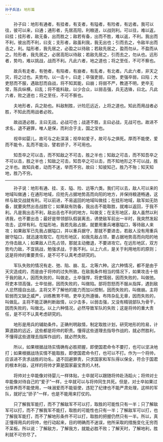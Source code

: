 ```yaml
---
孙子兵法: 地形篇
---
```

　　孙子曰：地形有通者，有挂者，有支者，有隘者，有险者，有远者。我可以往，彼可以来，曰通；通形者，先居高阳，利粮道，以战则利。可以往，难以返，曰挂；挂形者，敌无备，出而胜之；敌若有备，出而不胜，难以返，不利。我出而不利，彼出而不利，曰支；支形者，敌虽利我，我无出也；引而去之，令敌半出而击之，利。隘形者，我先居之，必盈之以待敌；若敌先居之，盈而勿从，不盈而从之。险形者，我先居之，必居高阳以待敌；若敌先居之，引而去之，勿从也。远形者，势均，难以挑战，战而不利。凡此六者，地之道也；将之至任，不可不察也。

　　故兵有走者，有弛者，有陷者，有崩者，有乱者，有北者。凡此六者，非天之灾，将之过也。夫势均，以一击十，曰走；卒强吏弱，曰弛，吏强卒弱，曰陷；大吏怒而不服，遇敌怼而自战，将不知其能，曰崩；将弱不严，教道不明，吏卒无常，陈兵纵横，曰乱；将不能料敌，以少合众，以弱击强，兵无选锋，曰北。凡此六者，败之道也；将之至任，不可不察也。

　　夫地形者，兵之助也。料敌制胜，计险厄远近，上将之道也。知此而用战者必胜，不知此而用战者必败。

　　故战道必胜，主曰无战，必战可也；战道不胜，主曰必战，无战可也。故进不求名，退不避罪，唯人是保，而利合于主，国之宝也。

　　视卒如婴儿，故可与之赴深溪；视卒如爱子，故可与之俱死。厚而不能使，爱而不能令，乱而不能治，譬若骄子，不可用也。

　　知吾卒之可以击，而不知敌之不可击，胜之半也；知敌之可击，而不知吾卒之不可以击，胜之半也；知敌之可击，知吾卒之可以击，而不知地形之不可以战，胜之半也。故知兵者，动而不迷，举而不穷。故曰：知彼知己，胜乃不殆；知天知地，胜乃不穷。

***

　　孙子说：地形有通、挂、支、隘、险、远等六类。我们可以去，敌人可以来的地域叫做通；在通形地域，应抢先占据地势高而向阳的地方，并保持粮道畅通，这样与敌交战就有利。可以前进，不易返回的地域叫做挂；在挂形地域，敌军如无防备，就要突然出击战胜它；如果敌有防备，我出击不能取胜，就难以返回，于我不利。凡是我出击不利，敌出击也不利的地方，叫做支；在支形地区，敌人虽然以利诱我，也不要出击；最好是带领部队假装离去，诱使敌军前出一半时，我突然发起攻击，这样有利。在隘形地，我若先敌占据，就要用重兵堵塞隘口，等待敌人来攻；如果敌军已先我占据隘口，并以重兵据守，那就不要进击，若敌人没有用重兵据守隘口，就迅速攻取它。在险形地区，如我先敌占领，要占据地势高而向阳的地方侍击敌人；如果敌人已先占领，那就主动撤退，不要进攻它。在远形地区，双方势均力敌，不宜挑战，勉强求战，于我不利。以上六点，是关于利用地形的原则；这是将帅的重要责任，是不可不认真考虑研究的。

　　军队失败的情况有走、弛、陷、崩、乱、北等六种。这六种情况，都不是由于天灾造成的，而是由于将帅的过失所致。在敌我条件相当的情况下，如果攻击十倍于我的敌人，因而失败的，叫做走。土卒强悍，将吏懦弱，因而失败的，叫做弛。将吏本领高强，士卒怯弱，因而失败的，叫做陷。部将怨怒而不服从指挥，遇到敌人忿然擅自出战，主将又不了解他的能力而加以控制，因而失败的，叫做崩。主将软弱而又缺乏威严，训练教育不明，吏卒无所遵循，布阵杂乱无章，因而失败的，叫做乱。主将不能正确判断敌情，以少击多，以弱击强，又没有精锐部队为骨干，因而失败的，叫做北。以上六种情况，必然导致军队的失败；这是将帅的重大责任，是不可不认真考虑研究的。

　　地形是用兵的辅助条件。正确判明敌情，制定取胜计划，研究地形的险易，计算道路的远近，这些都是将帅的职责。懂得这些道理去指导作战的，就必然胜利，不懂得这些道理去指挥作战的，就必然失败。

　　所以，如果根据战场实情确有必胜把握，即使国君命令不要打，也可以坚决地打；如果根据战场实情不能取胜，即使国君命令打，也可以不打。作为一个将帅，应该进不贪求战胜的功名，退不回避罪责，只求国家和军队得以保全，符合于国君的根本利益，这样的将帅才算是国家最宝贵的人材。

　　将帅对士卒能像对待婴儿一样体贴，士卒就可以跟随将帅赴汤蹈火；将帅对士卒能像对待自己的“爱子”一样，士卒就可以与将帅同生共死。但是，对士卒如果过分厚养而不能使用，一味溺爱而不能驱使，违犯了纪律也不能严肃处理，这样的军队，就好比“骄子”一样，也是不能用来打仗的。

　　只了解我军能打，而不了解敌军不可以打，取胜的可能性只有一半；只了解敌军可以打，而不了解我军不能打，取胜的可能性也只有一半；了解敌军可以打，也了解我军能打，而不了解地形条件不可以打，取胜的把握仍然只有一半。所以，真正懂得用兵的将帅，他行动起来，目的明确而不迷误，他所采取的措施变化无穷而不呆板。所以说：了解敌方，了解我方，就能必胜不败；了解天时，了解地利，胜利就不可穷尽了。
